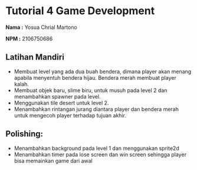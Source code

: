 # Tutorial 4 Game Development

**Nama :** Yosua Chrial Martono

**NPM :** 2106750686

## Latihan Mandiri

-   Membuat level yang ada dua buah bendera, dimana player akan menang apabila menyentuh bendera hijau. Bendera merah membuat player kalah.
-   Membuat objek baru, slime biru, untuk musuh pada level 2 dan menambahkan spawner pada level.
-   Menggunakan tile desert untuk level 2.
-   Menambahkan rintangan jurang diantara player dan bendera merah untuk mengecoh player terhadap tujuan akhir.

## **Polishing:**

-   Menambahkan background pada level 1 dan menggunakan sprite2d
-   Menambahkan timer pada lose screen dan win screen sehingga player bisa memainkan game dari awal
